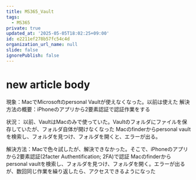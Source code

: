 ```yaml
---
title: MS365_Vault
tags:
  - MS365
private: true
updated_at: '2025-05-05T18:02:25+09:00'
id: e2211ef278b57fc54c4d
organization_url_name: null
slide: false
ignorePublish: false
---
```

# new article body

現象：MacでMicrosoftのpersonal Vaultが使えなくなった。以前は使えた
解決方法の概要：iPhoneのアプリから2要素認証で認証作業をする

状況：
以前、VaultはMacのみで使っていた。Vaultのフォルダにファイルを保存していたが、フォルダ自体が開けなくなった
Macのfinderからpersonal vaultを検索し、フォルダを見つけ、フォルダを開くと、エラーが出る。

解決方法：Macで色々試したが、解決できなかった。そこで、iPhoneのアプリから2要素認証(2facter Authentification; 2FA)で認証
Macのfinderからpersonal vaultを検索し、フォルダを見つけ、フォルダを開く。エラーが出るが、数回同じ作業を繰り返したら、アクセスできるようになった
